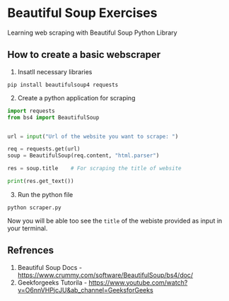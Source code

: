 # Beautiful Soup Exercises
Learning web scraping with Beautiful Soup Python Library

## How to create a basic webscraper
1. Insatll necessary libraries

```shell
pip install beautifulsoup4 requests
```

2. Create a python application for scraping
```python
import requests
from bs4 import BeautifulSoup


url = input("Url of the website you want to scrape: ")

req = requests.get(url)
soup = BeautifulSoup(req.content, "html.parser")

res = soup.title    # For scraping the title of website

print(res.get_text())
```

3. Run the python file
```shell
python scraper.py
```
Now you will be able too see the `title` of the webiste provided as input in your terminal.

## Refrences
1. Beautiful Soup Docs - https://www.crummy.com/software/BeautifulSoup/bs4/doc/
2. Geekforgeeks Tutorila - https://www.youtube.com/watch?v=O6nnVHPjcJU&ab_channel=GeeksforGeeks

